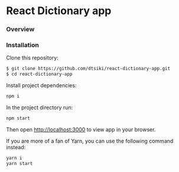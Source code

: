 # React Dictionary app
### Overview

### Installation
Clone this repository:

```sh
$ git clone https://github.com/dtsiki/react-dictionary-app.git
$ cd react-dictionary-app
```

Install project dependencies:

```sh
npm i
```

In the project directory run:

```sh
npm start
```

Then open [http://localhost:3000](http://localhost:3000) to view app in your browser.

If you are more of a fan of Yarn, you can use the following command instead:

```sh
yarn i
yarn start
```